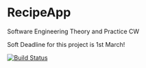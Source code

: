 # RecipeApp
Software Engineering Theory and Practice CW

Soft Deadline for this project is 1st March!

[![Build Status](https://travis-ci.com/up885000/up885000.github.io.svg?branch=Travis)](https://travis-ci.com/up885000/up885000.github.io)